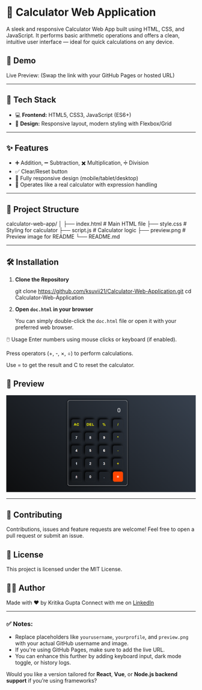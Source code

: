 # 🔢 Calculator Web Application

A sleek and responsive Calculator Web App built using HTML, CSS, and JavaScript. It performs basic arithmetic operations and offers a clean, intuitive user interface — ideal for quick calculations on any device.

## 🚀 Demo

Live Preview:
(Swap the link with your GitHub Pages or hosted URL)

---

## 🧰 Tech Stack

- 💻 **Frontend:** HTML5, CSS3, JavaScript (ES6+)
- 🎨 **Design:** Responsive layout, modern styling with Flexbox/Grid

---

## ✨ Features

- ➕ Addition, ➖ Subtraction, ✖️ Multiplication, ➗ Division
- ✅ Clear/Reset button
- 📱 Fully responsive design (mobile/tablet/desktop)
- 🔢 Operates like a real calculator with expression handling

---

## 📂 Project Structure

calculator-web-app/
│
├── index.html # Main HTML file
├── style.css # Styling for calculator
├── script.js # Calculator logic
├── preview.png # Preview image for README
└── README.md

---

## 🛠️ Installation

1. **Clone the Repository**

   git clone https://github.com/ksuvii21/Calculator-Web-Application.git
   cd Calculator-Web-Application

2. **Open `doc.html` in your browser**

   You can simply double-click the `doc.html` file or open it with your preferred web browser.

🖱️ Usage
Enter numbers using mouse clicks or keyboard (if enabled).

Press operators (+, -, ×, ÷) to perform calculations.

Use = to get the result and C to reset the calculator.

## 📸 Preview

![Portfolio Preview](https://github.com/ksuvii21/Calculator-Web-Application/blob/main/Preview.png)

---

## 🤝 Contributing
Contributions, issues and feature requests are welcome!
Feel free to open a pull request or submit an issue.

## 📄 License
This project is licensed under the MIT License.

## 🙋‍♀️ Author
Made with ❤️ by Kritika Gupta
Connect with me on [LinkedIn](https://www.linkedin.com/in/kritika-gupta-000941367)


---

### ✅ Notes:

- Replace placeholders like `yourusername`, `yourprofile`, and `preview.png` with your actual GitHub username and image.
- If you're using GitHub Pages, make sure to add the live URL.
- You can enhance this further by adding keyboard input, dark mode toggle, or history logs.

Would you like a version tailored for **React**, **Vue**, or **Node.js backend support** if you’re using frameworks?
